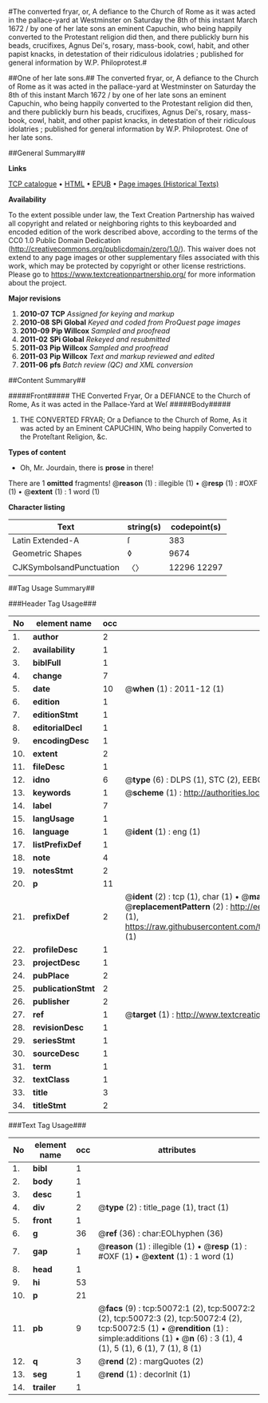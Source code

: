 #The converted fryar, or, A defiance to the Church of Rome as it was acted in the pallace-yard at Westminster on Saturday the 8th of this instant March 1672 / by one of her late sons an eminent Capuchin, who being happily converted to the Protestant religion did then, and there publickly burn his beads, crucifixes, Agnus Dei's, rosary, mass-book, cowl, habit, and other papist knacks, in detestation of their ridiculous idolatries ; published for general information by W.P. Philoprotest.#

##One of her late sons.##
The converted fryar, or, A defiance to the Church of Rome as it was acted in the pallace-yard at Westminster on Saturday the 8th of this instant March 1672 / by one of her late sons an eminent Capuchin, who being happily converted to the Protestant religion did then, and there publickly burn his beads, crucifixes, Agnus Dei's, rosary, mass-book, cowl, habit, and other papist knacks, in detestation of their ridiculous idolatries ; published for general information by W.P. Philoprotest.
One of her late sons.

##General Summary##

**Links**

[TCP catalogue](http://www.ota.ox.ac.uk/tcp/)  • 
[HTML](http://tei.it.ox.ac.uk/tcp/Texts-HTML/free/A54/A54110.html)  • 
[EPUB](http://tei.it.ox.ac.uk/tcp/Texts-EPUB/free/A54/A54110.epub) • 
[Page images (Historical Texts)](https://historicaltexts.jisc.ac.uk/eebo-11864465e)

**Availability**

To the extent possible under law, the Text Creation Partnership has waived all copyright and related or neighboring rights to this keyboarded and encoded edition of the work described above, according to the terms of the CC0 1.0 Public Domain Dedication (http://creativecommons.org/publicdomain/zero/1.0/). This waiver does not extend to any page images or other supplementary files associated with this work, which may be protected by copyright or other license restrictions. Please go to https://www.textcreationpartnership.org/ for more information about the project.

**Major revisions**

1. __2010-07__ __TCP__ *Assigned for keying and markup*
1. __2010-08__ __SPi Global__ *Keyed and coded from ProQuest page images*
1. __2010-09__ __Pip Willcox__ *Sampled and proofread*
1. __2011-02__ __SPi Global__ *Rekeyed and resubmitted*
1. __2011-03__ __Pip Willcox__ *Sampled and proofread*
1. __2011-03__ __Pip Willcox__ *Text and markup reviewed and edited*
1. __2011-06__ __pfs__ *Batch review (QC) and XML conversion*

##Content Summary##

#####Front#####
THE Converted Fryar, Or a DEFIANCE to the Church of Rome, As it was acted in the Pallace-Yard at
Weſ
#####Body#####

1. THE CONVERTED FRYAR; Or a Defiance to the Church of Rome, As it was acted by an Eminent
CAPUCHIN, Who being happily Converted to the Proteſtant Religion, &c.

**Types of content**

  * Oh, Mr. Jourdain, there is **prose** in there!

There are 1 **omitted** fragments! 
 @__reason__ (1) : illegible (1)  •  @__resp__ (1) : #OXF (1)  •  @__extent__ (1) : 1 word (1)

**Character listing**


|Text|string(s)|codepoint(s)|
|---|---|---|
|Latin Extended-A|ſ|383|
|Geometric Shapes|◊|9674|
|CJKSymbolsandPunctuation|〈〉|12296 12297|

##Tag Usage Summary##

###Header Tag Usage###

|No|element name|occ|attributes|
|---|---|---|---|
|1.|__author__|2||
|2.|__availability__|1||
|3.|__biblFull__|1||
|4.|__change__|7||
|5.|__date__|10| @__when__ (1) : 2011-12 (1)|
|6.|__edition__|1||
|7.|__editionStmt__|1||
|8.|__editorialDecl__|1||
|9.|__encodingDesc__|1||
|10.|__extent__|2||
|11.|__fileDesc__|1||
|12.|__idno__|6| @__type__ (6) : DLPS (1), STC (2), EEBO-CITATION (1), OCLC (1), VID (1)|
|13.|__keywords__|1| @__scheme__ (1) : http://authorities.loc.gov/ (1)|
|14.|__label__|7||
|15.|__langUsage__|1||
|16.|__language__|1| @__ident__ (1) : eng (1)|
|17.|__listPrefixDef__|1||
|18.|__note__|4||
|19.|__notesStmt__|2||
|20.|__p__|11||
|21.|__prefixDef__|2| @__ident__ (2) : tcp (1), char (1)  •  @__matchPattern__ (2) : ([0-9\-]+):([0-9IVX]+) (1), (.+) (1)  •  @__replacementPattern__ (2) : http://eebo.chadwyck.com/downloadtiff?vid=$1&page=$2 (1), https://raw.githubusercontent.com/textcreationpartnership/Texts/master/tcpchars.xml#$1 (1)|
|22.|__profileDesc__|1||
|23.|__projectDesc__|1||
|24.|__pubPlace__|2||
|25.|__publicationStmt__|2||
|26.|__publisher__|2||
|27.|__ref__|1| @__target__ (1) : http://www.textcreationpartnership.org/docs/. (1)|
|28.|__revisionDesc__|1||
|29.|__seriesStmt__|1||
|30.|__sourceDesc__|1||
|31.|__term__|1||
|32.|__textClass__|1||
|33.|__title__|3||
|34.|__titleStmt__|2||


###Text Tag Usage###

|No|element name|occ|attributes|
|---|---|---|---|
|1.|__bibl__|1||
|2.|__body__|1||
|3.|__desc__|1||
|4.|__div__|2| @__type__ (2) : title_page (1), tract (1)|
|5.|__front__|1||
|6.|__g__|36| @__ref__ (36) : char:EOLhyphen (36)|
|7.|__gap__|1| @__reason__ (1) : illegible (1)  •  @__resp__ (1) : #OXF (1)  •  @__extent__ (1) : 1 word (1)|
|8.|__head__|1||
|9.|__hi__|53||
|10.|__p__|21||
|11.|__pb__|9| @__facs__ (9) : tcp:50072:1 (2), tcp:50072:2 (2), tcp:50072:3 (2), tcp:50072:4 (2), tcp:50072:5 (1)  •  @__rendition__ (1) : simple:additions (1)  •  @__n__ (6) : 3 (1), 4 (1), 5 (1), 6 (1), 7 (1), 8 (1)|
|12.|__q__|3| @__rend__ (2) : margQuotes (2)|
|13.|__seg__|1| @__rend__ (1) : decorInit (1)|
|14.|__trailer__|1||

